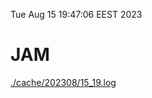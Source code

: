 Tue Aug 15 19:47:06 EEST 2023
# JAM
<a href='./cache/202308/15_19.log'>./cache/202308/15_19.log</a>
